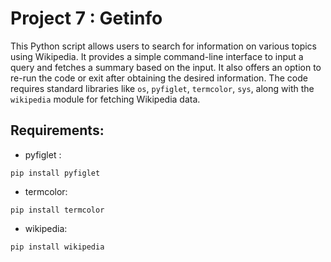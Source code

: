 # Project 7 : Getinfo

This Python script allows users to search for information on various topics using Wikipedia. It provides a simple command-line interface to input a query and fetches a summary based on the input. It also offers an option to re-run the code or exit after obtaining the desired information. The code requires standard libraries like `os`, `pyfiglet`, `termcolor`, `sys`, along with the `wikipedia` module for fetching Wikipedia data.

## Requirements:
* pyfiglet :
 ```
pip install pyfiglet
```
* termcolor:
```
pip install termcolor
```
* wikipedia:
```
pip install wikipedia
```

